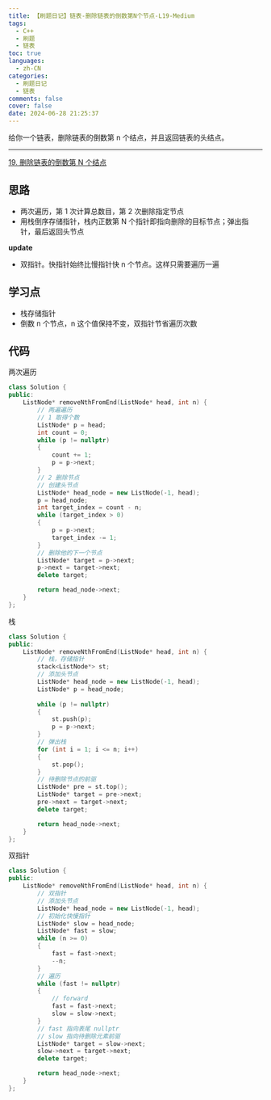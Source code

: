 ```yaml
---
title: 【刷题日记】链表-删除链表的倒数第N个节点-L19-Medium
tags:
  - C++
  - 刷题
  - 链表
toc: true
languages:
  - zh-CN
categories:
  - 刷题日记
  - 链表
comments: false
cover: false
date: 2024-06-28 21:25:37
---
```


给你一个链表，删除链表的倒数第 n 个结点，并且返回链表的头结点。

<!-- more -->

---

[19. 删除链表的倒数第 N 个结点](https://leetcode.cn/problems/remove-nth-node-from-end-of-list/description/)

## 思路

* 两次遍历，第 1 次计算总数目，第 2 次删除指定节点
* 用栈倒序存储指针，栈内正数第 N 个指针即指向删除的目标节点；弹出指针，最后返回头节点

**update**
* 双指针。快指针始终比慢指针快 n 个节点。这样只需要遍历一遍

## 学习点

* 栈存储指针
* 倒数 n 个节点，n 这个值保持不变，双指针节省遍历次数

## 代码

两次遍历

```cpp
class Solution {
public:
    ListNode* removeNthFromEnd(ListNode* head, int n) {
        // 两遍遍历
        // 1 取得个数
        ListNode* p = head;
        int count = 0;
        while (p != nullptr)
        {
            count += 1;
            p = p->next;
        }
        // 2 删除节点
        // 创建头节点
        ListNode* head_node = new ListNode(-1, head);
        p = head_node;
        int target_index = count - n;
        while (target_index > 0)
        {
            p = p->next;
            target_index -= 1;
        }
        // 删除他的下一个节点
        ListNode* target = p->next;
        p->next = target->next;
        delete target;

        return head_node->next;
    }
};
```

栈

```cpp
class Solution {
public:
    ListNode* removeNthFromEnd(ListNode* head, int n) {
        // 栈，存储指针
        stack<ListNode*> st;
        // 添加头节点
        ListNode* head_node = new ListNode(-1, head);
        ListNode* p = head_node;
        
        while (p != nullptr)
        {
            st.push(p);
            p = p->next;
        }
        // 弹出栈
        for (int i = 1; i <= n; i++)
        {
            st.pop();
        }
        // 待删除节点的前驱
        ListNode* pre = st.top();
        ListNode* target = pre->next;
        pre->next = target->next;
        delete target;

        return head_node->next;
    }
};
```

双指针

```cpp
class Solution {
public:
    ListNode* removeNthFromEnd(ListNode* head, int n) {
        // 双指针
        // 添加头节点
        ListNode* head_node = new ListNode(-1, head);
        // 初始化快慢指针
        ListNode* slow = head_node;
        ListNode* fast = slow;
        while (n >= 0)
        {
            fast = fast->next;
            --n;
        }
        // 遍历
        while (fast != nullptr)
        {
            // forward
            fast = fast->next;
            slow = slow->next;
        }
        // fast 指向表尾 nullptr
        // slow 指向待删除元素前驱
        ListNode* target = slow->next;
        slow->next = target->next;
        delete target;

        return head_node->next;
    }
};
```